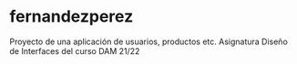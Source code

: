 # fernandezperez
Proyecto de una aplicación de usuarios, productos etc.
Asignatura Diseño de Interfaces del curso DAM 21/22
